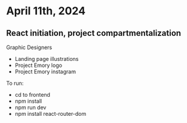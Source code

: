 # April 11th, 2024 
## React initiation, project compartmentalization

Graphic Designers
- Landing page illustrations
- Project Emory logo
- Project Emory instagram 

To run: 
- cd to frontend
- npm install
- npm run dev
- npm install react-router-dom
